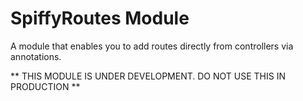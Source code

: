# SpiffyRoutes Module

A module that enables you to add routes directly from controllers via annotations.

** THIS MODULE IS UNDER DEVELOPMENT. DO NOT USE THIS IN PRODUCTION **
